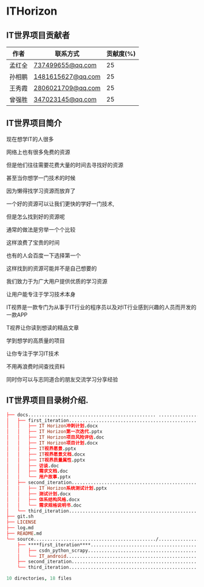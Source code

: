 # ITHorizon

## IT世界项目贡献者

| 作者   | 联系方式          | 贡献度(%) |
| ------ | ----------------- | --------- |
| 孟红全 | 737499655@qq.com  | 25        |
| 孙相鹏 | 1481615627@qq.com | 25        |
| 王秀霞 | 2806021709@qq.com | 25        |
| 曾强胜 | 347023145@qq.com  | 25        |



## IT世界项目简介

现在想学IT的人很多

网络上也有很多免费的资源

但是他们往往需要花费大量的时间去寻找好的资源

甚至当你想学一门技术的时候

因为懒得找学习资源而放弃了

一个好的资源可以让我们更快的学好一门技术,

但是怎么找到好的资源呢

通常的做法是穷举一个个比较

这样浪费了宝贵的时间

也有的人会百度一下选择第一个

这样找到的资源可能并不是自己想要的

我们致力于为广大用户提供优质的学习资源

让用户能专注于学习技术本身

IT视界是一款专门为从事于IT行业的程序员以及对IT行业感到兴趣的人员而开发的一款APP

T视界让你读到想读的精品文章

学到想学的高质量的项目

让你专注于学习IT技术

不用再浪费时间查找资料

同时你可以与志同道合的朋友交流学习分享经验



## IT世界项目目录树介绍.

```pro
├── docs............................................... .................IT世界项目文档
│   ├── first_iteration..................................................第一次迭代文档
│   │   ├── IT Horizon冲刺计划.docx
│   │   ├── IT Horizon第一次迭代.pptx
│   │   ├── IT Horizon项目风险评估.doc
│   │   ├── IT Horizon项目计划.docx
│   │   ├── IT视界愿景.pptx
│   │   ├── IT视界愿景文档.docx
│   │   ├── IT视界质量属性.pptx
│   │   ├── 访谈.doc
│   │   ├── 需求文档.doc
│   │   └── 用户故事.pptx
│   ├── second_iteration................................................第二次迭代文档
│   │   ├── IT Horizon系统测试计划.pptx
│   │   ├── 测试计划.docx
│   │   ├── 体系结构风格.docx
│   │   └── 需求规格说明书.doc
│   └── third_iteration.................................................第三次迭代文档
├── git.sh
├── LICENSE
├── log.md
├── README.md
└── source............................................./................IT世界项目源码
    ├── ****first_iteration****.........................................第一次迭代项目源码
    │   ├── csdn_python_scrapy..........................................csdn python爬虫
    │   └── IT_android..................................................android app
    ├── second_iteration................................................第二次迭代项目源码
    └── third_iteration.................................................第三次迭代项目源码

10 directories, 18 files


```

